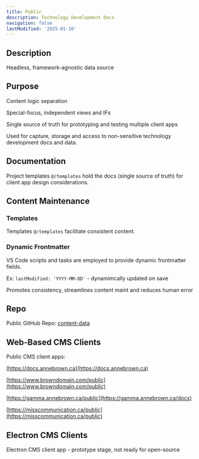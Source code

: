 ```yaml
---
title: Public
description: Technology Development Docs
navigation: false
lastModified: '2025-01-10'
---
```


## Description

Headless, framework-agnostic data source

## Purpose

Content logic separation

Special-focus, independent views and IFs

Single source of truth for prototyping and testing multiple client apps

Used for capture, storage and access to non-sensitive technology development docs and data.

## Documentation

Project templates `@/templates` hold the docs (single source of truth) for client app design considerations.

## Content Maintenance

### Templates

Templates `@/templates` facilitate consistent content.

### Dynamic Frontmatter

VS Code scripts and tasks are employed to provide dynamic frontmatter fields.

Ex: `lastModified: 'YYYY-MM-DD'` - dynamimcally updated on save

Promotes consistency, streamlines content maint and reduces human error

## Repo

Public GitHub Repo: [content-data](https://github.com/annebrown/content-data.git)

##  Web-Based CMS Clients

Public CMS client apps:

[https://docs.annebrown.ca](https://docs.annebrown.ca)

[https://www.browndomain.com/public](https://www.browndomain.com/public)

[https://gamma.annebrown.ca/public](https://gamma.annebrown.ca/docs)

[https://misscommunication.ca/public](https://misscommunication.ca/public)

## Electron CMS Clients

Electron CMS client app - prototype stage, not ready for open-source
